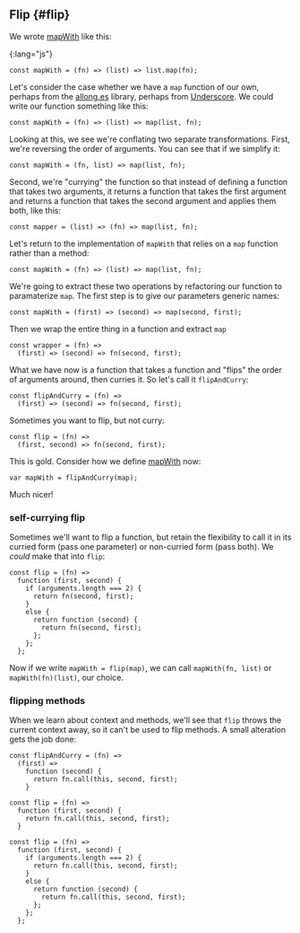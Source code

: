 ## Flip {#flip}

We wrote [mapWith](#mapWith) like this:

{:lang="js"}
~~~~~~~~
const mapWith = (fn) => (list) => list.map(fn);
~~~~~~~~

Let's consider the case whether we have a `map` function of our own, perhaps from the [allong.es](https://github.com/raganwald/allong.es) library, perhaps from [Underscore](http://underscorejs.org). We could write our function something like this:

    const mapWith = (fn) => (list) => map(list, fn);

Looking at this, we see we're conflating two separate transformations. First, we're reversing the order of arguments. You can see that if we simplify it:

    const mapWith = (fn, list) => map(list, fn);

Second, we're "currying" the function so that instead of defining a function that takes two arguments, it returns a function that takes the first argument and returns a function that takes the second argument and applies them both, like this:

    const mapper = (list) => (fn) => map(list, fn);

Let's return to the implementation of `mapWith` that relies on a `map` function rather than a method:

    const mapWith = (fn) => (list) => map(list, fn);
    
We're going to extract these two operations by refactoring our function to paramaterize `map`. The first step is to give our parameters generic names:

    const mapWith = (first) => (second) => map(second, first);

Then we wrap the entire thing in a function and extract `map`

    const wrapper = (fn) =>
      (first) => (second) => fn(second, first);

What we have now is a function that takes a function and "flips" the order of arguments around, then curries it. So let's call it `flipAndCurry`:

    const flipAndCurry = (fn) =>
      (first) => (second) => fn(second, first);
      
Sometimes you want to flip, but not curry:

    const flip = (fn) =>
      (first, second) => fn(second, first);

This is gold. Consider how we define [mapWith](#mapWith) now:

    var mapWith = flipAndCurry(map);

Much nicer!

### self-currying flip

Sometimes we'll want to flip a function, but retain the flexibility to call it in its curried form (pass one parameter) or non-curried form (pass both). We *could* make that into `flip`:

    const flip = (fn) =>
      function (first, second) {
        if (arguments.length === 2) {
          return fn(second, first);
        }
        else {
          return function (second) {
            return fn(second, first);
          };
        };
      };

Now if we write `mapWith = flip(map)`, we can call `mapWith(fn, list)` or `mapWith(fn)(list)`, our choice.

### flipping methods

When we learn about context and methods, we'll see that `flip` throws the current context away, so it can't be used to flip methods. A small alteration gets the job done:

    const flipAndCurry = (fn) =>
      (first) =>
        function (second) {
          return fn.call(this, second, first);
        }

    const flip = (fn) =>
      function (first, second) {
        return fn.call(this, second, first);
      }

    const flip = (fn) =>
      function (first, second) {
        if (arguments.length === 2) {
          return fn.call(this, second, first);
        }
        else {
          return function (second) {
            return fn.call(this, second, first);
          };
        };
      };
